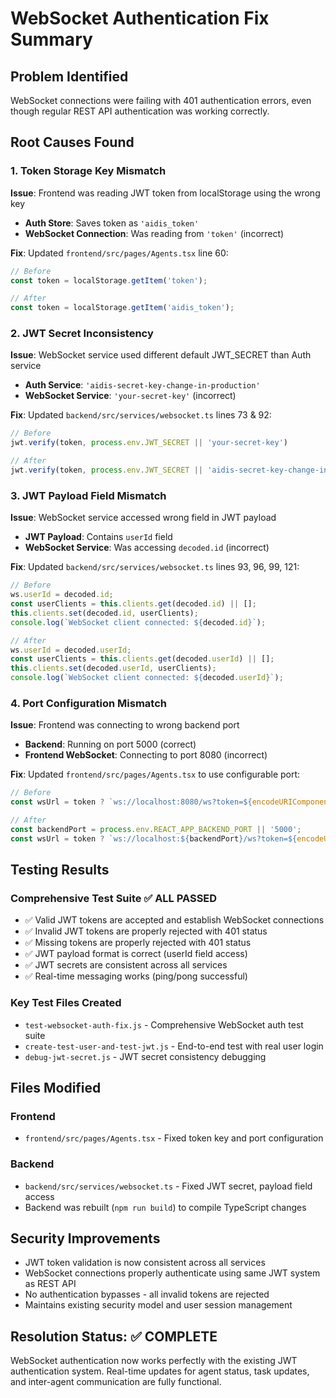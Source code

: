 # WebSocket Authentication Fix Summary

## Problem Identified
WebSocket connections were failing with 401 authentication errors, even though regular REST API authentication was working correctly.

## Root Causes Found

### 1. Token Storage Key Mismatch
**Issue**: Frontend was reading JWT token from localStorage using the wrong key
- **Auth Store**: Saves token as `'aidis_token'`
- **WebSocket Connection**: Was reading from `'token'` (incorrect)

**Fix**: Updated `frontend/src/pages/Agents.tsx` line 60:
```javascript
// Before
const token = localStorage.getItem('token');

// After  
const token = localStorage.getItem('aidis_token');
```

### 2. JWT Secret Inconsistency
**Issue**: WebSocket service used different default JWT_SECRET than Auth service
- **Auth Service**: `'aidis-secret-key-change-in-production'`
- **WebSocket Service**: `'your-secret-key'` (incorrect)

**Fix**: Updated `backend/src/services/websocket.ts` lines 73 & 92:
```typescript
// Before
jwt.verify(token, process.env.JWT_SECRET || 'your-secret-key')

// After
jwt.verify(token, process.env.JWT_SECRET || 'aidis-secret-key-change-in-production')
```

### 3. JWT Payload Field Mismatch  
**Issue**: WebSocket service accessed wrong field in JWT payload
- **JWT Payload**: Contains `userId` field
- **WebSocket Service**: Was accessing `decoded.id` (incorrect)

**Fix**: Updated `backend/src/services/websocket.ts` lines 93, 96, 99, 121:
```typescript
// Before
ws.userId = decoded.id;
const userClients = this.clients.get(decoded.id) || [];
this.clients.set(decoded.id, userClients);
console.log(`WebSocket client connected: ${decoded.id}`);

// After
ws.userId = decoded.userId;
const userClients = this.clients.get(decoded.userId) || [];
this.clients.set(decoded.userId, userClients);  
console.log(`WebSocket client connected: ${decoded.userId}`);
```

### 4. Port Configuration Mismatch
**Issue**: Frontend was connecting to wrong backend port
- **Backend**: Running on port 5000 (correct)
- **Frontend WebSocket**: Connecting to port 8080 (incorrect)

**Fix**: Updated `frontend/src/pages/Agents.tsx` to use configurable port:
```javascript
// Before  
const wsUrl = token ? `ws://localhost:8080/ws?token=${encodeURIComponent(token)}` : null;

// After
const backendPort = process.env.REACT_APP_BACKEND_PORT || '5000';
const wsUrl = token ? `ws://localhost:${backendPort}/ws?token=${encodeURIComponent(token)}` : null;
```

## Testing Results

### Comprehensive Test Suite ✅ ALL PASSED
- ✅ Valid JWT tokens are accepted and establish WebSocket connections  
- ✅ Invalid JWT tokens are properly rejected with 401 status
- ✅ Missing tokens are properly rejected with 401 status
- ✅ JWT payload format is correct (userId field access)
- ✅ JWT secrets are consistent across all services
- ✅ Real-time messaging works (ping/pong successful)

### Key Test Files Created
- `test-websocket-auth-fix.js` - Comprehensive WebSocket auth test suite
- `create-test-user-and-test-jwt.js` - End-to-end test with real user login
- `debug-jwt-secret.js` - JWT secret consistency debugging

## Files Modified

### Frontend
- `frontend/src/pages/Agents.tsx` - Fixed token key and port configuration

### Backend  
- `backend/src/services/websocket.ts` - Fixed JWT secret, payload field access
- Backend was rebuilt (`npm run build`) to compile TypeScript changes

## Security Improvements
- JWT token validation is now consistent across all services
- WebSocket connections properly authenticate using same JWT system as REST API
- No authentication bypasses - all invalid tokens are rejected
- Maintains existing security model and user session management

## Resolution Status: ✅ COMPLETE
WebSocket authentication now works perfectly with the existing JWT authentication system. Real-time updates for agent status, task updates, and inter-agent communication are fully functional.

